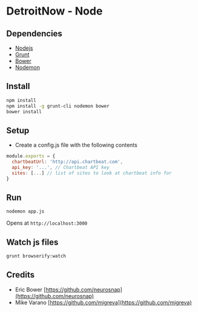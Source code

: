 # DetroitNow - Node

## Dependencies
* [Nodejs](http://nodejs.org)
* [Grunt](http://gruntjs.com)
* [Bower](http://bower.io)
* [Nodemon](http://nodemon.io/)

## Install
```bash
npm install
npm install -g grunt-cli nodemon bower
bower install
```

## Setup
* Create a config.js file with the following contents
```javascript
module.exports = {
  chartbeatUrl: 'http://api.chartbeat.com',
  api_key: '...', // Chartbeat API key
  sites: [...] // list of sites to look at chartbeat info for
}
```

## Run
```bash
nodemon app.js
```

Opens at ```http://localhost:3000```

## Watch js files
```bash
grunt browserify:watch
```

## Credits
* Eric Bower [https://github.com/neurosnap](https://github.com/neurosnap)
* Mike Varano [https://github.com/migreva](https://github.com/migreva)